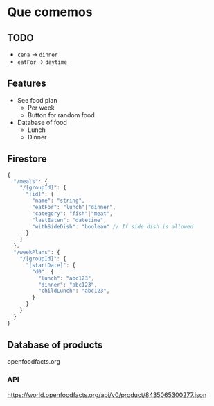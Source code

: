 # Que comemos

## TODO

- `cena` -> `dinner`
- `eatFor` -> `daytime`

## Features

- See food plan
  - Per week
  - Button for random food
- Database of food
  - Lunch
  - Dinner

## Firestore

```js
{
  "/meals": {
    "/[groupId]": {
      "[id]": {
        "name": "string",
        "eatFor": "lunch"|"dinner",
        "category": "fish"|"meat",
        "lastEaten": "datetime",
        "withSideDish": "boolean" // If side dish is allowed
      }
    }
  },
  "/weekPlans": {
    "/[groupId]": {
      "[startDate]": {
        "d0": {
          "lunch": "abc123",
          "dinner": "abc123",
          "childLunch": "abc123",
        }
      }
    }
  }
}
```

## Database of products

openfoodfacts.org

### API

https://world.openfoodfacts.org/api/v0/product/8435065300277.json
